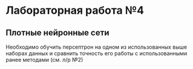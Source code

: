 # Лабораторная работа №4
## Плотные нейронные сети
Необходимо обучить персептрон на одном из использованных выше наборах данных и сравнить точность его работы с использованными ранее методами (см. л/р №2)
